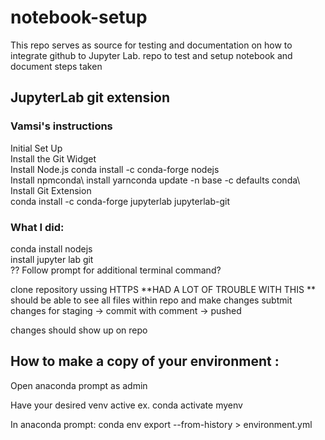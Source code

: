 # notebook-setup
This repo serves as source for testing and documentation on how to integrate github to Jupyter Lab.
repo to test and setup notebook and document steps taken



## JupyterLab git extension

### Vamsi's instructions
Initial Set Up\
Install the Git Widget\
Install Node.js conda install -c conda-forge nodejs\
Install npmconda\ 
install yarnconda update -n base -c defaults conda\ 
Install Git Extension\
conda install -c conda-forge jupyterlab jupyterlab-git


### What I did:
conda install nodejs\
install jupyter lab git\
?? Follow prompt for additional terminal command?

clone repository ussing HTTPS
**HAD A LOT OF TROUBLE WITH THIS **
should be able to see all files within repo and make changes
subtmit changes for staging -> commit with comment -> pushed

changes should show up on repo 


## How to make a copy of your environment :
Open anaconda prompt as admin

Have your desired venv active ex. conda activate myenv

In anaconda prompt: conda env export --from-history > environment.yml




